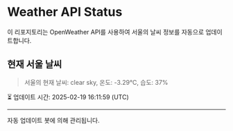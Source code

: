 
# Weather API Status

이 리포지토리는 OpenWeather API를 사용하여 서울의 날씨 정보를 자동으로 업데이트합니다.

## 현재 서울 날씨
> 서울의 현재 날씨: clear sky, 온도: -3.29°C, 습도: 37%

⏳ 업데이트 시간: 2025-02-19 16:11:59 (UTC)

---
자동 업데이트 봇에 의해 관리됩니다.
